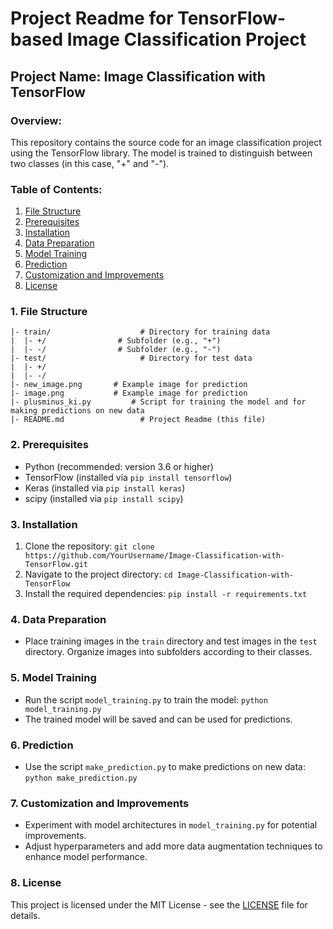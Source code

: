 # Project Readme for TensorFlow-based Image Classification Project

## Project Name: Image Classification with TensorFlow

### Overview:
This repository contains the source code for an image classification project using the TensorFlow library. The model is trained to distinguish between two classes (in this case, "+" and "-").

### Table of Contents:
1. [File Structure](#file-structure)
2. [Prerequisites](#prerequisites)
3. [Installation](#installation)
4. [Data Preparation](#data-preparation)
5. [Model Training](#model-training)
6. [Prediction](#prediction)
7. [Customization and Improvements](#customization-and-improvements)
8. [License](#license)

### 1. File Structure <a name="file-structure"></a>
```
|- train/                    # Directory for training data
|  |- +/                # Subfolder (e.g., "+")
|  |- -/                # Subfolder (e.g., "-")
|- test/                     # Directory for test data
|  |- +/
|  |- -/
|- new_image.png       # Example image for prediction
|- image.png           # Example image for prediction
|- plusminus_ki.py         # Script for training the model and for making predictions on new data
|- README.md                 # Project Readme (this file)
```

### 2. Prerequisites <a name="prerequisites"></a>
- Python (recommended: version 3.6 or higher)
- TensorFlow (installed via `pip install tensorflow`)
- Keras (installed via `pip install keras`)
- scipy (installed via `pip install scipy`)

### 3. Installation <a name="installation"></a>
1. Clone the repository: `git clone https://github.com/YourUsername/Image-Classification-with-TensorFlow.git`
2. Navigate to the project directory: `cd Image-Classification-with-TensorFlow`
3. Install the required dependencies: `pip install -r requirements.txt`

### 4. Data Preparation <a name="data-preparation"></a>
- Place training images in the `train` directory and test images in the `test` directory. Organize images into subfolders according to their classes.

### 5. Model Training <a name="model-training"></a>
- Run the script `model_training.py` to train the model: `python model_training.py`
- The trained model will be saved and can be used for predictions.

### 6. Prediction <a name="prediction"></a>
- Use the script `make_prediction.py` to make predictions on new data: `python make_prediction.py`

### 7. Customization and Improvements <a name="customization-and-improvements"></a>
- Experiment with model architectures in `model_training.py` for potential improvements.
- Adjust hyperparameters and add more data augmentation techniques to enhance model performance.

### 8. License <a name="license"></a>
This project is licensed under the MIT License - see the [LICENSE](LICENSE) file for details.
